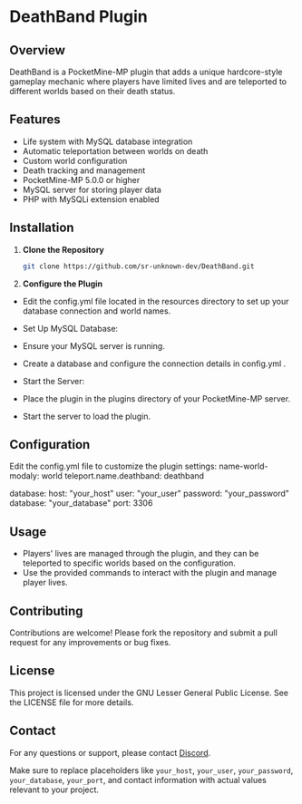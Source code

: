 # DeathBand Plugin
## Overview
DeathBand is a PocketMine-MP plugin that adds a unique hardcore-style gameplay mechanic where players have limited lives and are teleported to different worlds based on their death status.
## Features
- Life system with MySQL database integration
- Automatic teleportation between worlds on death
- Custom world configuration
- Death tracking and management
- PocketMine-MP 5.0.0 or higher
- MySQL server for storing player data
- PHP with MySQLi extension enabled
## Installation
1. **Clone the Repository**
   ```bash
   git clone https://github.com/sr-unknown-dev/DeathBand.git
   ```
2. **Configure the Plugin**

- Edit the config.yml file located in the resources directory to set up your database connection and world names.
- Set Up MySQL Database:

- Ensure your MySQL server is running.
- Create a database and configure the connection details in config.yml .
- Start the Server:

- Place the plugin in the plugins directory of your PocketMine-MP server.
- Start the server to load the plugin.

## Configuration
Edit the config.yml file to customize the plugin settings:
name-world-modaly: world
teleport.name.deathband: deathband

database:
  host: "your_host"
  user: "your_user"
  password: "your_password"
  database: "your_database"
  port: 3306

## Usage
- Players' lives are managed through the plugin, and they can be teleported to specific worlds based on the configuration.
- Use the provided commands to interact with the plugin and manage player lives.
## Contributing
Contributions are welcome! Please fork the repository and submit a pull request for any improvements or bug fixes.

## License
This project is licensed under the GNU Lesser General Public License. See the LICENSE file for more details.

## Contact
For any questions or support, please contact [Discord](https://discord.com/users/1061075896804593755).

Make sure to replace placeholders like
`your_host`,
`your_user`,
`your_password`, 
`your_database`,
`your_port`,
and contact information with actual values relevant to your project.